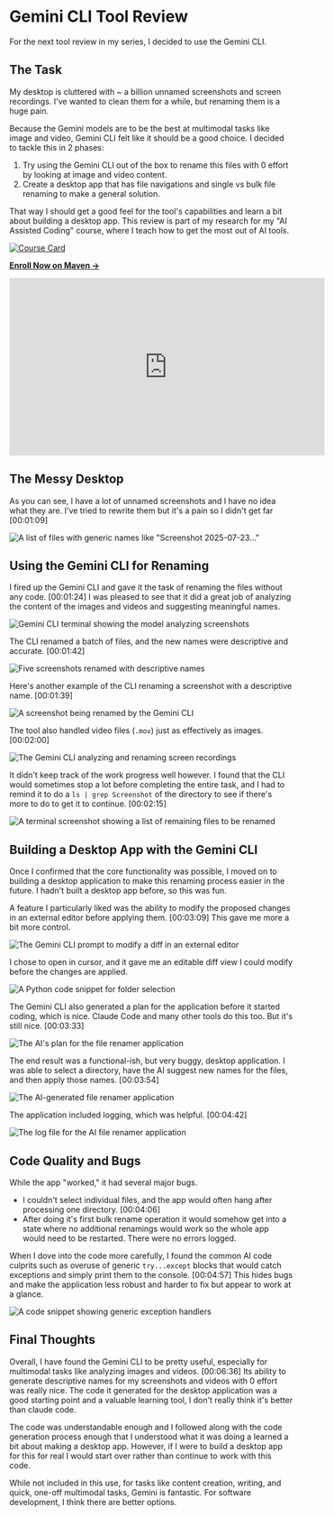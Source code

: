# Gemini CLI Tool Review

For the next tool review in my series, I decided to use the Gemini CLI.

## The Task

My desktop is cluttered with ~ a billion unnamed screenshots and screen recordings. I've wanted to clean them for a while, but renaming them is a huge pain.

Because the Gemini models are to be the best at multimodal tasks like image and video, Gemini CLI felt like it should be a good choice. I decided to tackle this in 2 phases:

1. Try using the Gemini CLI out of the box to rename this files with 0 effort by looking at image and video content.
2. Create a desktop app that has file navigations and single vs bulk file renaming to make a general solution.

That way I should get a good feel for the tool's capabilities and learn a bit about building a desktop app. This review is part of my research for my "AI Assisted Coding" course, where I teach how to get the most out of AI tools.

[![Course Card](../static/CourseCard.jpg)](https://maven.com/kentro/context-engineering-for-coding?promoCode=ISAAC)

[**Enroll Now on Maven →**](https://maven.com/kentro/context-engineering-for-coding?promoCode=ISAAC)

<iframe width="560" height="315" src="https://www.youtube.com/embed/QajG6YLoF5A" title="YouTube video player" frameborder="0" allow="accelerometer; autoplay; clipboard-write; encrypted-media; gyroscope; picture-in-picture; web-share" allowfullscreen></iframe>

## The Messy Desktop

As you can see, I have a lot of unnamed screenshots and I have no idea what they are. I've tried to rewrite them but it's a pain so I didn't get far [00:01:09]

![A list of files with generic names like "Screenshot 2025-07-23..."](/static/tools-review/gemini-cli/0-file-list-2025-07-03-to-2025-07-23.png)

## Using the Gemini CLI for Renaming

I fired up the Gemini CLI and gave it the task of renaming the files without any code. [00:01:24] I was pleased to see that it did a great job of analyzing the content of the images and videos and suggesting meaningful names.

![Gemini CLI terminal showing the model analyzing screenshots](/static/tools-review/gemini-cli/1-gemini-terminal-screenshot.png)

The CLI renamed a batch of files, and the new names were descriptive and accurate. [00:01:42]

![Five screenshots renamed with descriptive names](/static/tools-review/gemini-cli/2-five-screenshots-renamed.png)

Here's another example of the CLI renaming a screenshot with a descriptive name. [00:01:39]

![A screenshot being renamed by the Gemini CLI](/static/tools-review/gemini-cli/3-rename-screenshot-example.png)

The tool also handled video files (`.mov`) just as effectively as images. [00:02:00]

![The Gemini CLI analyzing and renaming screen recordings](/static/tools-review/gemini-cli/3-screen-recordings-analysis-rename.png)

It didn't keep track of the work progress well however. I found that the CLI would sometimes stop a lot before completing the entire task, and I had to remind it to do a `ls | grep Screenshot` of the directory to see if there's more to do to get it to continue. [00:02:15]

![A terminal screenshot showing a list of remaining files to be renamed](/static/tools-review/gemini-cli/4-terminal-screenshot-list-2025-07-06.png)

## Building a Desktop App with the Gemini CLI

Once I confirmed that the core functionality was possible, I moved on to building a desktop application to make this renaming process easier in the future. I hadn't built a desktop app before, so this was fun.

A feature I particularly liked was the ability to modify the proposed changes in an external editor before applying them. [00:03:09] This gave me more a bit more control.

![The Gemini CLI prompt to modify a diff in an external editor](/static/tools-review/gemini-cli/5-external-editor-prompt.png)

I chose to open in cursor, and it gave me an editable diff view I could modify before the changes are applied.

![A Python code snippet for folder selection](/static/tools-review/gemini-cli/6-python-folder-selection-code-snippet.png)

The Gemini CLI also generated a plan for the application before it started coding, which is nice. Claude Code and many other tools do this too. But it's still nice. [00:03:33]

![The AI's plan for the file renamer application](/static/tools-review/gemini-cli/10-AI-File-Renamer-Plan.png)

The end result was a functional-ish, but very buggy, desktop application. I was able to select a directory, have the AI suggest new names for the files, and then apply those names. [00:03:54]

![The AI-generated file renamer application](/static/tools-review/gemini-cli/11-AI-File-Renamer-Screenshot.png)

The application included logging, which was helpful. [00:04:42]

![The log file for the AI file renamer application](/static/tools-review/gemini-cli/12-AI-file-renamer-log.png)

## Code Quality and Bugs

While the app "worked," it had several major bugs.

- I couldn't select individual files, and the app would often hang after processing one directory. [00:04:06]
- After doing it's first bulk rename operation it would somehow get into a state where no additional renamings would work so the whole app would need to be restarted. There were no errors logged.

When I dove into the code more carefully, I found the common AI code culprits such as overuse of generic `try...except` blocks that would catch exceptions and simply print them to the console. [00:04:57] This hides bugs and make the application less robust and harder to fix but appear to work at a glance.

![A code snippet showing generic exception handlers](/static/tools-review/gemini-cli/12-Exception-Handlers.png)

## Final Thoughts

Overall, I have found the Gemini CLI to be pretty useful, especially for multimodal tasks like analyzing images and videos. [00:06:36] Its ability to generate descriptive names for my screenshots and videos with 0 effort was really nice. The code it generated for the desktop application was a good starting point and a valuable learning tool, I don't really think it's better than claude code.

The code was understandable enough and I followed along with the code generation process enough that I understood what it was doing a learned a bit about making a desktop app. However, if I were to build a desktop app for this for real I would start over rather than continue to work with this code.

While not included in this use, for tasks like content creation, writing, and quick, one-off multimodal tasks, Gemini is fantastic. For software development, I think there are better options.
